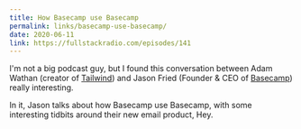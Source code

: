 ```yaml
---
title: How Basecamp use Basecamp
permalink: links/basecamp-use-basecamp/
date: 2020-06-11
link: https://fullstackradio.com/episodes/141
---
```


I'm not a big podcast guy, but I found this conversation between Adam Wathan (creator of [Tailwind](https://tailwindcss.com/)) and Jason Fried (Founder & CEO of [Basecamp](https://basecamp.com/)) really interesting.

In it, Jason talks about how Basecamp use Basecamp, with some interesting tidbits around their new email product, Hey.